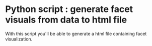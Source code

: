 # Python script : generate facet visuals from data to html file
With this script you'll be able to generate a html file containing facet visualization.

